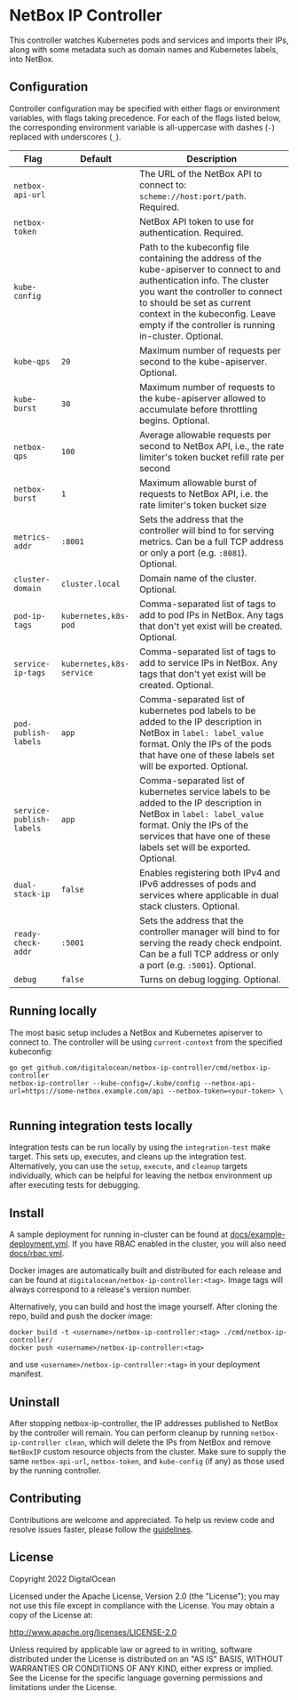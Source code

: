 # NetBox IP Controller

This controller watches Kubernetes pods and services and imports their IPs,
along with some metadata such as domain names and Kubernetes labels, into NetBox.

## Configuration

Controller configuration may be specified with either flags or environment variables, with
flags taking precedence.
For each of the flags listed below, the corresponding environment variable is all-uppercase
with dashes (`-`) replaced with underscores (`_`).

 Flag | Default | Description
------|---------|------------
`netbox-api-url` | | The URL of the NetBox API to connect to: `scheme://host:port/path`. Required.
`netbox-token` | | NetBox API token to use for authentication. Required.
`kube-config` | | Path to the kubeconfig file containing the address of the kube-apiserver to connect to and authentication info. The cluster you want the controller to connect to should be set as current context in the kubeconfig. Leave empty if the controller is running in-cluster. Optional.
`kube-qps` | `20` | Maximum number of requests per second to the kube-apiserver. Optional.
`kube-burst` | `30` | Maximum number of requests to the kube-apiserver allowed to accumulate before throttling begins. Optional.
`netbox-qps` | `100` | Average allowable requests per second to NetBox API, i.e., the rate limiter's token bucket refill rate per second
`netbox-burst` | `1` | Maximum allowable burst of requests to NetBox API, i.e. the rate limiter's token bucket size
`metrics-addr` | `:8001` | Sets the address that the controller will bind to for serving metrics. Can be a full TCP address or only a port (e.g. `:8081`). Optional.
`cluster-domain` | `cluster.local` | Domain name of the cluster. Optional.
`pod-ip-tags` | `kubernetes,k8s-pod` | Comma-separated list of tags to add to pod IPs in NetBox. Any tags that don't yet exist will be created. Optional.
`service-ip-tags` | `kubernetes,k8s-service` | Comma-separated list of tags to add to service IPs in NetBox. Any tags that don't yet exist will be created. Optional.
`pod-publish-labels` | `app` | Comma-separated list of kubernetes pod labels to be added to the IP description in NetBox in `label: label_value` format. Only the IPs of the pods that have one of these labels set will be exported. Optional. 
`service-publish-labels` | `app` | Comma-separated list of kubernetes service labels to be added to the IP description in NetBox in `label: label_value` format. Only the IPs of the services that have one of these labels set will be exported. Optional. 
`dual-stack-ip` | `false` | Enables registering both IPv4 and IPv6 addresses of pods and services where applicable in dual stack clusters. Optional.
`ready-check-addr` | `:5001` | Sets the address that the controller manager will bind to for serving the ready check endpoint. Can be a full TCP address or only a port (e.g. `:5001`). Optional. 
`debug` | `false` | Turns on debug logging. Optional.

## Running locally

The most basic setup includes a NetBox and Kubernetes apiserver to connect to. The controller will be using `current-context` from the specified kubeconfig:

```
go get github.com/digitalocean/netbox-ip-controller/cmd/netbox-ip-controller
netbox-ip-controller --kube-config=/.kube/config --netbox-api-url=https://some-netbox.example.com/api --netbox-token=<your-token> \
  
```

## Running integration tests locally

Integration tests can be run locally by using the `integration-test` make target.
This sets up, executes, and cleans up the integration test. Alternatively, you can use the `setup`, `execute`, and `cleanup`
targets individually, which can be helpful for leaving the netbox environment up after executing tests for debugging.

## Install

A sample deployment for running in-cluster can be found at [docs/example-deployment.yml](docs/example-deployment.yml).
If you have RBAC enabled in the cluster, you will also need [docs/rbac.yml](/docs/rbac.yml).

Docker images are automatically built and distributed for each release and can be found at `digitalocean/netbox-ip-controller:<tag>`.
Image tags will always correspond to a release's version number. 

Alternatively, you can build and host the image yourself. After cloning the repo, build and push the docker image:
```
docker build -t <username>/netbox-ip-controller:<tag> ./cmd/netbox-ip-controller/
docker push <username>/netbox-ip-controller:<tag>
```
and use `<username>/netbox-ip-controller:<tag>` in your deployment manifest. 

## Uninstall

After stopping netbox-ip-controller, the IP addresses published to NetBox by the controller will remain.
You can perform cleanup by running `netbox-ip-controller clean`, which will delete the IPs from NetBox
and remove `NetBoxIP` custom resource objects from the cluster.
Make sure to supply the same `netbox-api-url`, `netbox-token`, and `kube-config` (if any) as those used
by the running controller.

## Contributing

Contributions are welcome and appreciated. To help us review code and resolve issues faster,
please follow the [guidelines](CONTRIBUTING.md).

## License

Copyright 2022 DigitalOcean

Licensed under the Apache License, Version 2.0 (the "License");
you may not use this file except in compliance with the License.
You may obtain a copy of the License at:

http://www.apache.org/licenses/LICENSE-2.0

Unless required by applicable law or agreed to in writing, software
distributed under the License is distributed on an "AS IS" BASIS,
WITHOUT WARRANTIES OR CONDITIONS OF ANY KIND, either express or implied.
See the License for the specific language governing permissions and
limitations under the License.
